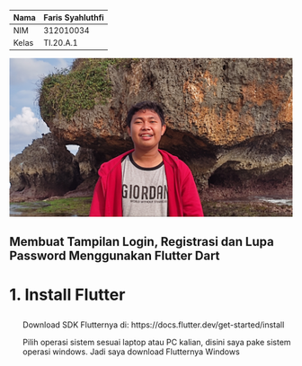 
| Nama      | Faris Syahluthfi |
| ----------- | ----------- |
| NIM     | 312010034       |
| Kelas   | TI.20.A.1        |

![output](screenshot/faris.jpg)</p>

## Membuat Tampilan Login, Registrasi dan Lupa Password Menggunakan Flutter Dart 
# 1. Install Flutter</p>
<ul> Download SDK Flutternya di: https://docs.flutter.dev/get-started/install </ul> </p>
<ul> Pilih operasi sistem sesuai laptop atau PC kalian, disini saya pake sistem operasi windows. Jadi saya download Flutternya Windows</ul></p>
